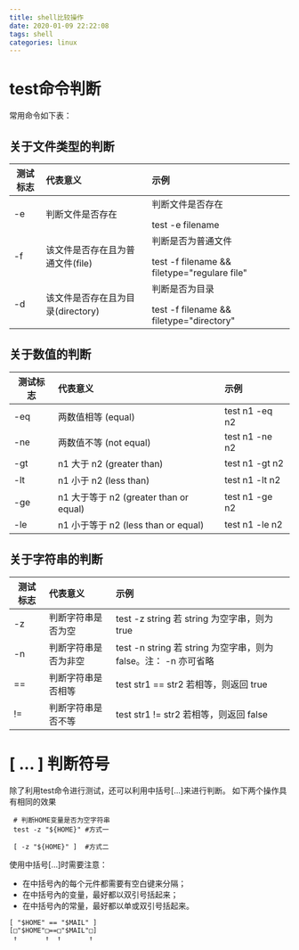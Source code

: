 ```yaml
---
title: shell比较操作
date: 2020-01-09 22:22:08
tags: shell
categories: linux
---
```

# test命令判断
常用命令如下表：
<!--more-->
## 关于文件类型的判断
测试标志|代表意义|示例
--|:--|:--
-e	|判断文件是否存在|判断文件是否存在</p>test -e filename
-f	|该文件是否存在且为普通文件(file)|判断是否为普通文件</p>test -f filename && filetype="regulare file"
-d	|该文件是否存在且为目录(directory)|判断是否为目录</p>test -f filename && filetype="directory"

## 关于数值的判断
测试标志|代表意义|示例
--|:--|:--
-eq| 两数值相等 (equal)|test n1 -eq n2
-ne| 两数值不等 (not equal)|test n1 -ne n2
-gt| n1 大于 n2 (greater than)|test n1 -gt n2
-lt| n1 小于 n2 (less than)|test n1 -lt n2
-ge| n1 大于等于 n2 (greater than or equal)|test n1 -ge n2
-le| n1 小于等于 n2 (less than or equal)|test n1 -le n2

## 关于字符串的判断
测试标志|代表意义|示例
--|:--|:--
-z |判断字符串是否为空|test -z string 若 string 为空字串，则为 true
-n |判断字符串是否为非空|test -n string 若 string 为空字串，则为 false。注： -n 亦可省略
== |判断字符串是否相等|test str1 == str2	若相等，则返回 true
!= |判断字符串是否不等|test str1 != str2 若相等，则返回 false

# [ ... ] 判断符号
除了利用test命令进行测试，还可以利用中括号[...]来进行判断。
如下两个操作具有相同的效果
```
 # 判断HOME变量是否为空字符串
 test -z "${HOME}" #方式一

 [ -z "${HOME}" ]  #方式二

```

使用中括号[...]时需要注意：
- 在中括号內的每个元件都需要有空白键来分隔；
- 在中括号內的变量，最好都以双引号括起来；
- 在中括号內的常量，最好都以单或双引号括起来。

```
[ "$HOME" == "$MAIL" ]
[□"$HOME"□==□"$MAIL"□]
 ↑       ↑  ↑       ↑
```
